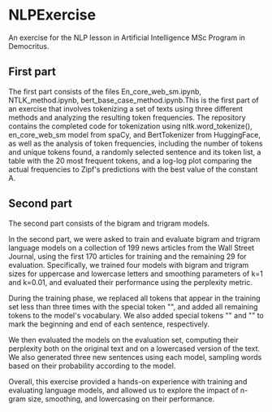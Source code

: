 # NLPExercise
An exercise for the NLP lesson in Artificial Intelligence MSc Program in Democritus.

## First part

The first part consists of the files En_core_web_sm.ipynb, NTLK_method.ipynb, bert_base_case_method.ipynb.This is the first part of an exercise that involves tokenizing a set of texts using three different methods and analyzing the resulting token frequencies.  The repository contains the completed code for tokenization using nltk.word_tokenize(), en_core_web_sm model from spaCy, and BertTokenizer from HuggingFace, as well as the analysis of token frequencies, including the number of tokens and unique tokens found, a randomly selected sentence and its token list, a table with the 20 most frequent tokens, and a log-log plot comparing the actual frequencies to Zipf's predictions with the best value of the constant A.

## Second part

The second part consists of the bigram and trigram models.

In the second part, we were asked to train and evaluate bigram and trigram language models on a collection of 199 news articles from the Wall Street Journal, using the first 170 articles for training and the remaining 29 for evaluation. Specifically, we trained four models with bigram and trigram sizes for uppercase and lowercase letters and smoothing parameters of k=1 and k=0.01, and evaluated their performance using the perplexity metric.

During the training phase, we replaced all tokens that appear in the training set less than three times with the special token "<UNK>", and added all remaining tokens to the model's vocabulary. We also added special tokens \"<BOS>" and \"<EOS>" to mark the beginning and end of each sentence, respectively.

We then evaluated the models on the evaluation set, computing their perplexity both on the original text and on a lowercased version of the text. We also generated three new sentences using each model, sampling words based on their probability according to the model.

Overall, this exercise provided a hands-on experience with training and evaluating language models, and allowed us to explore the impact of n-gram size, smoothing, and lowercasing on their performance.
